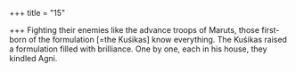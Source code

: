 +++
title = "15"

+++
Fighting their enemies like the advance troops of Maruts, those  first-born of the formulation [=the Kuśikas] know everything.
The Kuśikas raised a formulation filled with brilliance. One by one,  each in his house, they kindled Agni.